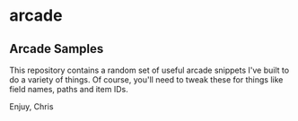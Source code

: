 # arcade
## Arcade Samples
This repository contains a random set of useful arcade snippets I've built to do a variety of things.  Of course, you'll need to tweak these for things like field names, paths and item IDs.

Enjuy,
Chris
